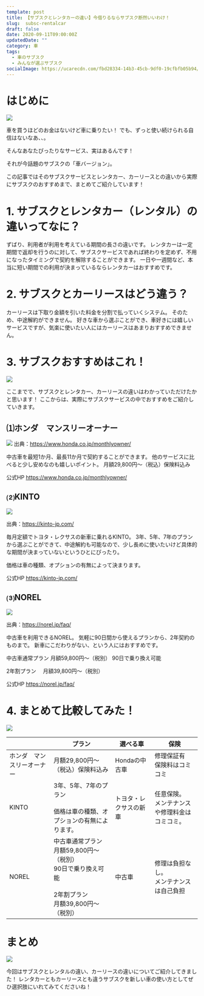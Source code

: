 ```yaml
---
template: post
title: 【サブスクとレンタカーの違い】今借りるならサブスク断然いいわけ！
slug:  subsc-rentalcar
draft: false
date: 2020-09-11T09:00:00Z
updatedDate: ""
category: 車
tags:
  - 車のサブスク
  - みんなが選ぶサブスク
socialImage: https://ucarecdn.com/fbd28334-14b3-45cb-9df0-19cfbfb05b94/
---
```


# はじめに

![](https://ucarecdn.com/fbd28334-14b3-45cb-9df0-19cfbfb05b94/)


車を買うほどのお金はないけど車に乗りたい！
でも、ずっと使い続けられる自信はないなあ、、。

そんなあなたぴったりなサービス、実はあるんです！

それが今話題のサブスクの「車バージョン」。

この記事ではそのサブスクサービスとレンタカー、カーリースとの違いから実際にサブスクのおすすめまで、まとめてご紹介しています！

# 1. サブスクとレンタカー（レンタル）の違いってなに？
ずばり、利用者が利用を考えている期間の長さの違いです。
レンタカーは一定期間で返却を行うのに対して、サブスクサービスであれば終わりを定めず、不用になったタイミングで契約を解除することができます。
一日や一週間など、本当に短い期間での利用が決まっているならレンタカーはおすすめです。


# 2. サブスクとカーリースはどう違う？
カーリースは下取り金額を引いた料金を分割で払っていくシステム。
そのため、中途解約ができません。
好きな車から選ぶことができ、車好きには嬉しいサービスですが、気楽に使いたい人にはカーリースはあまりおすすめできません。


# 3.  サブスクおすすめはこれ！

![](https://ucarecdn.com/6ece24d5-fdc5-433b-aace-38a30a54e46b/)

ここまでで、サブスクとレンタカー、カーリースの違いはわかっていただけたかと思います！
ここからは、実際にサブスクサービスの中でおすすめをご紹介していきます。



## ⑴ホンダ　マンスリーオーナー

![](https://ucarecdn.com/f8a5ea9e-73e8-4c4f-86eb-5ea585154f9e/)
出典：https://www.honda.co.jp/monthlyowner/

中古車を最短1か月、最長11か月で契約することができます。
他のサービスに比べると少し安めなのも嬉しいポイント。
月額29,800円～（税込）保険料込み

公式HP
https://www.honda.co.jp/monthlyowner/


## ⑵KINTO
![](https://ucarecdn.com/7901a3df-8910-4ef5-abb3-a7d0bf113a86/)

出典：https://kinto-jp.com/

毎月定額でトヨタ・レクサスの新車に乗れるKINTO。
3年、5年、7年のプランから選ぶことができて、中途解約も可能なので、少し長めに使いたいけど具体的な期間が決まっていないというひとにぴったり。

価格は車の種類、オプションの有無によって決まります。

公式HP
https://kinto-jp.com/

## ⑶NOREL
![](https://ucarecdn.com/a7800ed2-ecd5-4d26-8e90-9d1f068e31f2/)

出典：https://norel.jp/faq/

中古車を利用できるNOREL。
気軽に90日間から使えるプランから、2年契約のものまで。
新車にこだわりがない、という人にはおすすめです。

中古車通常プラン
月額59,800円～（税別）
90日で乗り換え可能

2年割プラン　
月額39,800円～（税別）

公式HP
https://norel.jp/faq/

# 4. まとめて比較してみた！

![](https://ucarecdn.com/6712f5e5-b35e-4594-b070-9e657733e622/)

|  | プラン | 選べる車 | 保険 |
| --- | --- | --- | --- |
| ホンダ　マンスリーオーナー | 月額29,800円～（税込）保険料込み | Hondaの中古車 | 修理保証有<br>保険料はコミコミ |
| KINTO | 3年、5年、7年のプラン<br><br>価格は車の種類、オプションの有無によります。 | トヨタ・レクサスの新車 | 任意保険。<br>メンテナンスや修理料金はコミコミ。 |
| NOREL | 中古車通常プラン<br>月額59,800円～（税別）<br>90日で乗り換え可能<br><br>2年割プラン　<br>月額39,800円～（税別） | 中古車 | 修理は負担なし。<br>メンテナンスは自己負担 |



# まとめ

![](https://ucarecdn.com/8bcf9f28-54be-4d35-800f-b913903d5c6d/)

今回はサブスクとレンタルの違い、カーリースの違いについてご紹介してきました！
レンタカーともカーリースとも違うサブスクを新しい車の使い方としてぜひ選択肢にいれてみてくださいね！

